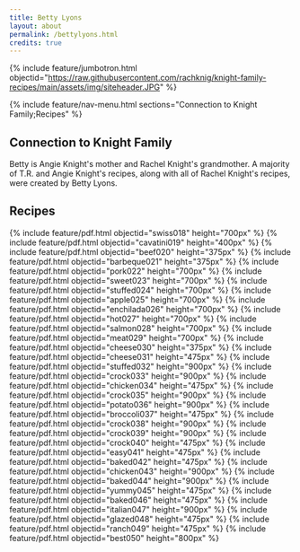 ```yaml
---
title: Betty Lyons
layout: about
permalink: /bettylyons.html
credits: true
---
```


{% include feature/jumbotron.html objectid="https://raw.githubusercontent.com/rachknig/knight-family-recipes/main/assets/img/siteheader.JPG" %}

{% include feature/nav-menu.html sections="Connection to Knight Family;Recipes" %}

## Connection to Knight Family

Betty is Angie Knight's mother and Rachel Knight's grandmother. A majority of T.R. and Angie Knight's recipes, along with all of Rachel Knight's recipes, were created by Betty Lyons.

## Recipes

{% include feature/pdf.html objectid="swiss018" height="700px" %}
{% include feature/pdf.html objectid="cavatini019" height="400px" %}
{% include feature/pdf.html objectid="beef020" height="375px" %}
{% include feature/pdf.html objectid="barbeque021" height="375px" %}
{% include feature/pdf.html objectid="pork022" height="700px" %}
{% include feature/pdf.html objectid="sweet023" height="700px" %}
{% include feature/pdf.html objectid="stuffed024" height="700px" %}
{% include feature/pdf.html objectid="apple025" height="700px" %}
{% include feature/pdf.html objectid="enchilada026" height="700px" %}
{% include feature/pdf.html objectid="hot027" height="700px" %}
{% include feature/pdf.html objectid="salmon028" height="700px" %}
{% include feature/pdf.html objectid="meat029" height="700px" %}
{% include feature/pdf.html objectid="cheese030" height="375px" %}
{% include feature/pdf.html objectid="cheese031" height="475px" %}
{% include feature/pdf.html objectid="stuffed032" height="900px" %}
{% include feature/pdf.html objectid="crock033" height="900px" %}
{% include feature/pdf.html objectid="chicken034" height="475px" %}
{% include feature/pdf.html objectid="crock035" height="900px" %}
{% include feature/pdf.html objectid="potato036" height="900px" %}
{% include feature/pdf.html objectid="broccoli037" height="475px" %}
{% include feature/pdf.html objectid="crock038" height="900px" %}
{% include feature/pdf.html objectid="crock039" height="900px" %}
{% include feature/pdf.html objectid="crock040" height="475px" %}
{% include feature/pdf.html objectid="easy041" height="475px" %}
{% include feature/pdf.html objectid="baked042" height="475px" %}
{% include feature/pdf.html objectid="chicken043" height="900px" %}
{% include feature/pdf.html objectid="baked044" height="900px" %}
{% include feature/pdf.html objectid="yummy045" height="475px" %}
{% include feature/pdf.html objectid="baked046" height="475px" %}
{% include feature/pdf.html objectid="italian047" height="900px" %}
{% include feature/pdf.html objectid="glazed048" height="475px" %}
{% include feature/pdf.html objectid="ranch049" height="475px" %}
{% include feature/pdf.html objectid="best050" height="800px" %}
